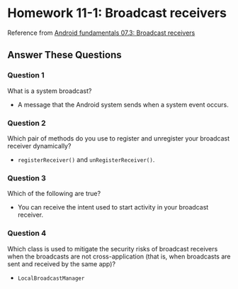 # Homework 11-1: Broadcast receivers

Reference from [Android fundamentals 07.3: Broadcast receivers](https://codelabs.developers.google.com/codelabs/android-training-broadcast-receivers/index.html?index=..%2F..%2Fandroid-training)

## Answer These Questions

### Question 1

What is a system broadcast?

- A message that the Android system sends when a system event occurs.

### Question 2

Which pair of methods do you use to register and unregister your broadcast receiver dynamically?

- `registerReceiver()` and `unRegisterReceiver()`.

### Question 3

Which of the following are true?

- You can receive the intent used to start activity in your broadcast receiver.

### Question 4

Which class is used to mitigate the security risks of broadcast receivers when the broadcasts are not cross-application (that is, when broadcasts are sent and received by the same app)?

- `LocalBroadcastManager`
